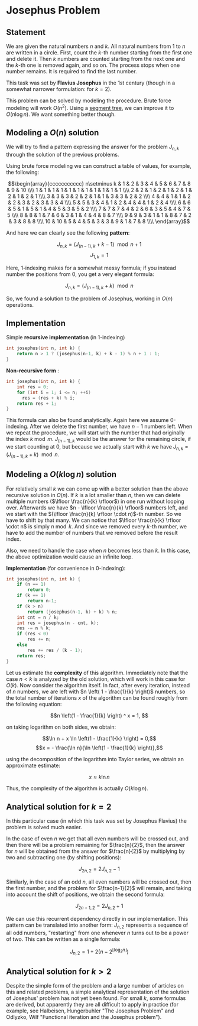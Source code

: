 <!--?title Josephus Problem -->

# Josephus Problem

## Statement

We are given the natural numbers $n$ and $k$.
All natural numbers from $1$ to $n$ are written in a circle. 
First, count the $k$-th number starting from the first one and delete it.
Then $k$ numbers are counted starting from the next one and the $k$-th one is removed again, and so on.
The process stops when one number remains.
It is required to find the last number.

This task was set by **Flavius Josephus** in the 1st century (though in a somewhat narrower formulation: for $k = 2$).

This problem can be solved by modeling the procedure.
Brute force modeling will work $O(n^{2})$. Using a [segment tree](/data_structures/segment_tree.html), we can improve it to $O(n \log n)$.
We want something better though.

## Modeling a $O(n)$ solution

We will try to find a pattern expressing the answer for the problem $J_{n, k}$ through the solution of the previous problems.

Using brute force modeling we can construct a table of values, for example, the following:

$$\begin{array}{ccccccccccc}
n\setminus k & 1 & 2 & 3 & 4 & 5 & 6 & 7 & 8 & 9 & 10 \\\\
1 & 1 & 1 & 1 & 1 & 1 & 1 & 1 & 1 & 1 & 1 \\\\
2 & 2 & 1 & 2 & 1 & 2 & 1 & 2 & 1 & 2 & 1 \\\\
3 & 3 & 3 & 2 & 2 & 1 & 1 & 3 & 3 & 2 & 2 \\\\
4 & 4 & 1 & 1 & 2 & 2 & 3 & 2 & 3 & 3 & 4 \\\\
5 & 5 & 3 & 4 & 1 & 2 & 4 & 4 & 1 & 2 & 4 \\\\
6 & 6 & 5 & 1 & 5 & 1 & 4 & 5 & 3 & 5 & 2 \\\\
7 & 7 & 7 & 4 & 2 & 6 & 3 & 5 & 4 & 7 & 5 \\\\
8 & 8 & 1 & 7 & 6 & 3 & 1 & 4 & 4 & 8 & 7 \\\\
9 & 9 & 3 & 1 & 1 & 8 & 7 & 2 & 3 & 8 & 8 \\\\
10 & 10 & 5 & 4 & 5 & 3 & 3 & 9 & 1 & 7 & 8 \\\\
\end{array}$$

And here we can clearly see the following **pattern**:

$$J_ {n, k} = (J _ {(n-1), k} + k - 1) \ \bmod n + 1 $$
$$J_ {1, k} = 1 $$

Here, 1-indexing makes for a somewhat messy formula; if you instead number the positions from 0, you get a very elegant formula:

$$J_ {n, k} = (J _ {(n-1), k} + k) \ \bmod n$$

So, we found a solution to the problem of Josephus, working in $O(n)$ operations.

## Implementation

Simple **recursive implementation** (in 1-indexing)

```cpp
int josephus(int n, int k) {
    return n > 1 ? (josephus(n-1, k) + k - 1) % n + 1 : 1;
}
```

**Non-recursive form** :

```cpp
int josephus(int n, int k) {
    int res = 0;
    for (int i = 1; i <= n; ++i)
  	  res = (res + k) % i;
    return res + 1;
}
```

This formula can also be found analytically.
Again here we assume 0-indexing.
After we delete the first number, we have $n-1$ numbers left.
When we repeat the procedure, we will start with the number that had originally the index $k \bmod m$.
$J_{(n-1), k}$ would be the answer for the remaining circle, if we start counting at $0$, but because we actually start with $k$ we have $J_ {n, k} = (J _ {(n-1), k} + k) \ \bmod n$.

## Modeling a $O(k \log n)$ solution

For relatively small $k$ we can come up with a better solution than the above recursive solution in $O(n)$.
If $k$ is a lot smaller than $n$, then we can delete multiple numbers ($\lfloor \frac{n}{k} \rfloor$) in one run without looping over.
Afterwards we have $n - \lfloor \frac{n}{k} \rfloor$ numbers left, and we start with the $(\lfloor \frac{n}{k} \rfloor \cdot n)$-th number.
So we have to shift by that many.
We can notice that $\lfloor \frac{n}{k} \rfloor \cdot n$ is simply $n \bmod k$.
And since we removed every $k$-th number, we have to add the number of numbers that we removed before the result index.

Also, we need to handle the case when $n$ becomes less than $k$. In this case, the above optimization would cause an infinite loop.

**Implementation** (for convenience in 0-indexing):

```cpp
int josephus(int n, int k) {
    if (n == 1)
        return 0;
    if (k == 1)
        return n-1;
    if (k > n)
        return (josephus(n-1, k) + k) % n;
    int cnt = n / k;
    int res = josephus(n - cnt, k);
    res -= n % k;
    if (res < 0)
        res += n;
    else
        res += res / (k - 1);
    return res;
}
```

Let us estimate the **complexity** of this algorithm. Immediately note that the case $n < k$ is analyzed by the old solution, which will work in this case for $O(k)$. Now consider the algorithm itself. In fact, after every iteration, instead of $n$ numbers, we are left with $n \left( 1 - \frac{1}{k} \right)$ numbers, so the total number of iterations $x$ of the algorithm can be found roughly from the following equation:

$$n \left(1 - \frac{1}{k} \right) ^ x = 1, $$

on taking logarithm on both sides, we obtain:

$$\ln n + x \ln \left(1 - \frac{1}{k} \right) = 0,$$ 
$$x = - \frac{\ln n}{\ln \left(1 - \frac{1}{k} \right)},$$

using the decomposition of the logarithm into Taylor series, we obtain an approximate estimate:

$$x \approx k \ln n$$

Thus, the complexity of the algorithm is actually $O (k \log n)$.

## Analytical solution for $k = 2$

In this particular case (in which this task was set by Josephus Flavius) the problem is solved much easier.

In the case of even $n$ we get that all even numbers will be crossed out, and then there will be a problem remaining for $\frac{n}{2}$, then the answer for $n$ will be obtained from the answer for $\frac{n}{2}$ by multiplying by two and subtracting one (by shifting positions):

$$J_{2n, 2} = 2 J_{n, 2} - 1$$

Similarly, in the case of an odd $n$, all even numbers will be crossed out, then the first number, and the problem for $\frac{n-1}{2}$ will remain, and taking into account the shift of positions, we obtain the second formula:

$$J_{2n+1,2} = 2 J_{n, 2} + 1$$

We can use this recurrent dependency directly in our implementation. This pattern can be translated into another form: $J_{n, 2}$ represents a sequence of all odd numbers, "restarting" from one whenever $n$ turns out to be a power of two. This can be written as a single formula:

$$J_{n, 2} = 1 + 2 \left(n-2^{\lfloor \log_2 n \rfloor} \right)$$

## Analytical solution for $k > 2$

Despite the simple form of the problem and a large number of articles on this and related problems, a simple analytical representation of the solution of Josephus' problem has not yet been found. For small $k$, some formulas are derived, but apparently they are all difficult to apply in practice (for example, see Halbeisen, Hungerbuhler "The Josephus Problem" and Odlyzko, Wilf "Functional iteration and the Josephus problem").
